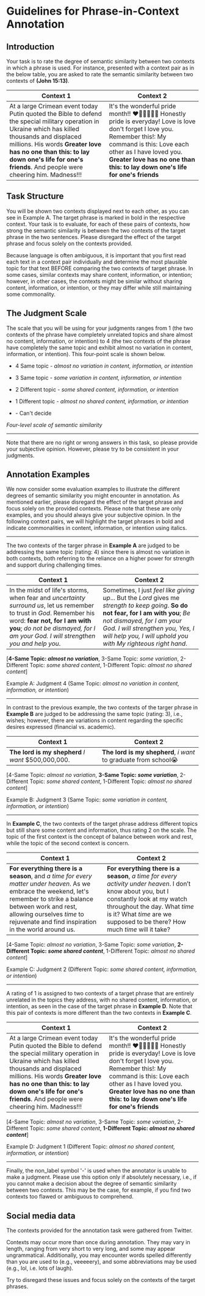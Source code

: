 # Guidelines for Phrase-in-Context Annotation
## Introduction
Your task is to rate the degree of semantic similarity between two contexts in which a phrase is used. For instance, presented with a context pair as in the below table, you are asked to rate the semantic similarity between two contexts of **(John 15:13)**.

|Context 1 | Context 2 |
|--------|---------|
|At a large Crimean event today Putin quoted the Bible to defend the special military operation in Ukraine which has killed thousands and displaced millions. His words **Greater love has no one than this: to lay down one's life for one's friends**. And people were cheering him. Madness!!!|It's the wonderful pride month!! ❤️🧡💛💚💙💜 Honestly pride is everyday! Love is love don't forget I love you. Remember this!: My command is this: Love each other as I have loved you. **Greater love has no one than this: to lay down one's life for one's friends**|

## Task Structure

You will be shown two contexts displayed next to each other, as you can see in Example A. The target phrase is marked in bold in the respective context. Your task is to evaluate, for each of these pairs of contexts, how strong the semantic similarity is between the two contexts of the target phrase in the two sentences. Please disregard the effect of the target phrase and focus solely on the contexts provided. 

Because language is often ambiguous, it is important that you first read each text in a context pair individually and determine the most plausible topic for that text BEFORE comparing the two contexts of target phrase. In some cases, similar contexts may share content, information, or intention; however, in other cases, the contexts might be similar without sharing content, information, or intention, or they may differ while still maintaining some commonality.

## The Judgment Scale
The scale that you will be using for your judgments ranges from 1 (the two contexts of the phrase have completely unrelated topics and share almost no content, information, or intention) to 4 (the two contexts of the phrase have completely the same topic and exhibit almost no variation in content, information, or intention). This four-point scale is shown below.


- 4 Same topic - _almost no variation in content, information, or intention_
- 3 Same topic - _some variation in content, information, or intention_
- 2 Different topic - _some shared content, information, or intention_
- 1 Different topic - _almost no shared content, information, or intention_

- \- Can't decide

*Four-level scale of semantic similarity*

*** 
Note that there are no right or wrong answers in this task, so please provide your subjective opinion. However, please try to be consistent in your judgments.

## Annotation Examples
We now consider some evaluation examples to illustrate the different degrees of semantic similarity you might encounter in annotation. As mentioned earlier, please disregard the effect of the target phrase and focus solely on the provided contexts. Please note that these are only examples, and you should always give your subjective opinion. In the following context pairs, we will highlight the target phrases in bold and indicate commonalities in content, information, or intention using italics.

***
The two contexts of the targer phrase in **Example A** are judged to be addressing the same topic (rating: 4) since there is almost no variation in both contexts, both referring to the reliance on a higher power for strength and support during challenging times.

|Context 1 | Context 2 |
|--------|---------|
|In the midst of life's storms, when fear and _uncertainty surround us_, let us remember to trust in _God_. Remember his word: **fear not, for I am with you**; _do not be dismayed, for I am your God. I will strengthen you and help you_.|Sometimes, I just _feel like giving up_... But the _Lord_ gives me _strength to keep going_. **So do not fear, for I am with you**; _Be not dismayed, for I am your God. I will strengthen you, Yes, I will help you, I will uphold you with My righteous right hand_.|

[**4-Same Topic: _almost no variation_**, 3-Same Topic: _some variation_, 2-Different Topic: _some shared content_, 1-Different Topic: _almost no shared content_]

Example A: Judgment 4 (Same Topic: _almost no variation in content, information, or intention_)

***

In contrast to the previous example, the two contexts of the targer phrase in **Example B** are judged to be addressing the same topic (rating: 3), i.e., wishes; however, there are variations in content regarding the specific desires expressed (financial vs. academic).

|Context 1| Context 2|
|--------|---------|
|**The lord is my shepherd** _I want_ $500,000,000.|**The lord is my shepherd**, _i want_ to graduate from school😭|

[4-Same Topic: _almost no variation_, **3-Same Topic: _some variation_**, 2-Different Topic: _some shared content_, 1-Different Topic: _almost no shared content_]

Example B: Judgment 3 (Same Topic: _some variation in content, information, or intention_)

***

In **Example C**, the two contexts of the target phrase address different topics but still share some content and information, thus rating 2 on the scale. The topic of the first context is the concept of balance between work and rest, while the topic of the second context is concern.

|Context 1 | Context 2 |
|--------|---------|
|**For everything there is a season**, and _a time for every matter under heaven_. As we embrace the weekend, let's remember to strike a balance between work and rest, allowing ourselves _time_ to rejuvenate and find inspiration in the world around us.|**For everything there is a season**, _a time for every activity under heaven_. I don’t know about you, but I constantly look at my watch throughout the day. What _time_ is it? What _time_ are we supposed to be there? How much _time_ will it take?|

[4-Same Topic: _almost no variation_, 3-Same Topic: _some variation_, **2-Different Topic: _some shared content_**, 1-Different Topic: _almost no shared content_]

Example C: Judgment 2 (Different Topic: _some shared content, information, or intention_)

***

A rating of 1 is assigned to two contexts of a target phrase that are entirely unrelated in the topics they address, with no shared content, information, or intention, as seen in the case of the target phrase in **Example D**. Note that this pair of contexts is more different than the two contexts in **Example C**.

|Context 1 | Context 2 |
|--------|---------|
|At a large Crimean event today Putin quoted the Bible to defend the special military operation in Ukraine which has killed thousands and displaced millions. His words **Greater love has no one than this: to lay down one's life for one's friends**. And people were cheering him. Madness!!!|It's the wonderful pride month!! ❤️🧡💛💚💙💜 Honestly pride is everyday! Love is love don't forget I love you. Remember this!: My command is this: Love each other as I have loved you. **Greater love has no one than this: to lay down one's life for one's friends**|

[4-Same Topic: _almost no variation_, 3-Same Topic: _some variation_, 2-Different Topic: _some shared content_, **1-Different Topic: _almost no shared content_**]

Example D: Judgment 1 (Different Topic: _almost no shared content, information, or intention_)

***

Finally, the non_label symbol '-' is used when the annotator is unable to make a judgment. Please use this option only if absolutely necessary, i.e., if you cannot make a decision about the degree of semantic similarity between two contexts. This may be the case, for example, if you find two contexts too flawed or ambiguous to comprehend.

## Social media data
The contexts provided for the annotation task were gathered from Twitter. 

Contexts may occur more than once during annotation. They may vary in length, ranging from very short to very long, and some may appear ungrammatical. Additionally, you may encounter words spelled differently than you are used to (e.g., veeeeery), and some abbreviations may be used (e.g., lol, i.e. lots of laugh).

Try to disregard these issues and focus solely on the contexts of the target phrases.
